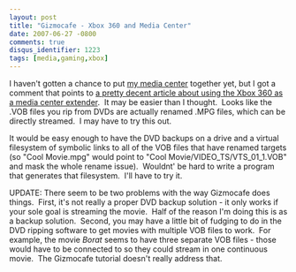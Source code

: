 ```yaml
---
layout: post
title: "Gizmocafe - Xbox 360 and Media Center"
date: 2007-06-27 -0800
comments: true
disqus_identifier: 1223
tags: [media,gaming,xbox]
---
```

I haven't gotten a chance to put [my media
center](http://paraesthesia.com/archive/2007/03/23/media-center-2005-and-xbox-360-success.aspx)
together yet, but I got a comment that points to [a pretty decent
article about using the Xbox 360 as a media center
extender](http://www.gizmocafe.com/tv-video/xbox360.aspx).  It may be
easier than I thought.  Looks like the .VOB files you rip from DVDs are
actually renamed .MPG files, which can be directly streamed.  I may have
to try this out.

It would be easy enough to have the DVD backups on a drive and a virtual
filesystem of symbolic links to all of the VOB files that have renamed
targets (so "Cool Movie.mpg" would point to "Cool
Movie/VIDEO_TS/VTS\_01\_1.VOB" and mask the whole rename issue). 
Wouldnt' be hard to write a program that generates that filesystem. 
I'll have to try it.

UPDATE: There seem to be two problems with the way Gizmocafe does
things.  First, it's not really a proper DVD backup solution - it only
works if your sole goal is streaming the movie.  Half of the reason I'm
doing this is as a backup solution.  Second, you may have a little bit
of fudging to do in the DVD ripping software to get movies with multiple
VOB files to work.  For example, the movie *Borat* seems to have three
separate VOB files - those would have to be connected to so they could
stream in one continuous movie.  The Gizmocafe tutorial doesn't really
address that.

